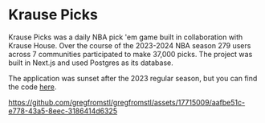 # Krause Picks

Krause Picks was a daily NBA pick 'em game built in collaboration with Krause House. Over the course of the 2023-2024 NBA season 279 users across 7 communities participated to make 37,000 picks. The project was built in Next.js and used Postgres as its database.

The application was sunset after the 2023 regular season, but you can find the code [here](https://github.com/gregfromstl/krause-picks).


https://github.com/gregfromstl/gregfromstl/assets/17715009/aafbe51c-e778-43a5-8eec-3186414d6325

